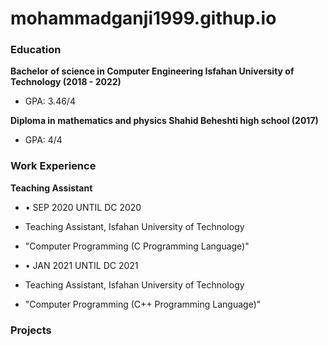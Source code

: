 # mohammadganji1999.githup.io

### Education
**Bachelor of science in Computer Engineering Isfahan University of Technology (2018 - 2022)**
- GPA: 3.46/4

**Diploma in mathematics and physics Shahid Beheshti high school (2017)**
- GPA: 4/4

### Work Experience 
**Teaching Assistant** 	
- •	SEP 2020 UNTIL DC 2020
- Teaching Assistant, Isfahan University of Technology
- "Computer Programming (C Programming Language)"

- •	JAN 2021 UNTIL DC 2021
- Teaching Assistant, Isfahan University of Technology
- "Computer Programming (C++ Programming Language)"

  
### Projects
